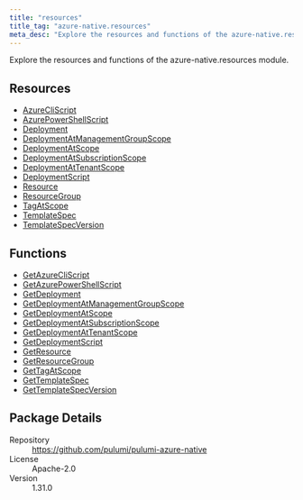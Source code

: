 ```yaml
---
title: "resources"
title_tag: "azure-native.resources"
meta_desc: "Explore the resources and functions of the azure-native.resources module."
---
```


<!-- WARNING: this file was generated by Pulumi Docs Generator. -->
<!-- Do not edit by hand unless you're certain you know what you are doing! -->

Explore the resources and functions of the azure-native.resources module.

<h2 id="resources">Resources</h2>
<ul class="api">
    <li><a href="azurecliscript" title="AzureCliScript"><span class="symbol resource"></span>AzureCliScript</a></li>
    <li><a href="azurepowershellscript" title="AzurePowerShellScript"><span class="symbol resource"></span>AzurePowerShellScript</a></li>
    <li><a href="deployment" title="Deployment"><span class="symbol resource"></span>Deployment</a></li>
    <li><a href="deploymentatmanagementgroupscope" title="DeploymentAtManagementGroupScope"><span class="symbol resource"></span>DeploymentAtManagementGroupScope</a></li>
    <li><a href="deploymentatscope" title="DeploymentAtScope"><span class="symbol resource"></span>DeploymentAtScope</a></li>
    <li><a href="deploymentatsubscriptionscope" title="DeploymentAtSubscriptionScope"><span class="symbol resource"></span>DeploymentAtSubscriptionScope</a></li>
    <li><a href="deploymentattenantscope" title="DeploymentAtTenantScope"><span class="symbol resource"></span>DeploymentAtTenantScope</a></li>
    <li><a href="deploymentscript" title="DeploymentScript"><span class="symbol resource"></span>DeploymentScript</a></li>
    <li><a href="resource" title="Resource"><span class="symbol resource"></span>Resource</a></li>
    <li><a href="resourcegroup" title="ResourceGroup"><span class="symbol resource"></span>ResourceGroup</a></li>
    <li><a href="tagatscope" title="TagAtScope"><span class="symbol resource"></span>TagAtScope</a></li>
    <li><a href="templatespec" title="TemplateSpec"><span class="symbol resource"></span>TemplateSpec</a></li>
    <li><a href="templatespecversion" title="TemplateSpecVersion"><span class="symbol resource"></span>TemplateSpecVersion</a></li>
</ul>

<h2 id="functions">Functions</h2>
<ul class="api">
    <li><a href="getazurecliscript" title="GetAzureCliScript"><span class="symbol function"></span>GetAzureCliScript</a></li>
    <li><a href="getazurepowershellscript" title="GetAzurePowerShellScript"><span class="symbol function"></span>GetAzurePowerShellScript</a></li>
    <li><a href="getdeployment" title="GetDeployment"><span class="symbol function"></span>GetDeployment</a></li>
    <li><a href="getdeploymentatmanagementgroupscope" title="GetDeploymentAtManagementGroupScope"><span class="symbol function"></span>GetDeploymentAtManagementGroupScope</a></li>
    <li><a href="getdeploymentatscope" title="GetDeploymentAtScope"><span class="symbol function"></span>GetDeploymentAtScope</a></li>
    <li><a href="getdeploymentatsubscriptionscope" title="GetDeploymentAtSubscriptionScope"><span class="symbol function"></span>GetDeploymentAtSubscriptionScope</a></li>
    <li><a href="getdeploymentattenantscope" title="GetDeploymentAtTenantScope"><span class="symbol function"></span>GetDeploymentAtTenantScope</a></li>
    <li><a href="getdeploymentscript" title="GetDeploymentScript"><span class="symbol function"></span>GetDeploymentScript</a></li>
    <li><a href="getresource" title="GetResource"><span class="symbol function"></span>GetResource</a></li>
    <li><a href="getresourcegroup" title="GetResourceGroup"><span class="symbol function"></span>GetResourceGroup</a></li>
    <li><a href="gettagatscope" title="GetTagAtScope"><span class="symbol function"></span>GetTagAtScope</a></li>
    <li><a href="gettemplatespec" title="GetTemplateSpec"><span class="symbol function"></span>GetTemplateSpec</a></li>
    <li><a href="gettemplatespecversion" title="GetTemplateSpecVersion"><span class="symbol function"></span>GetTemplateSpecVersion</a></li>
</ul>

<h2 id="package-details">Package Details</h2>
<dl class="package-details">
	<dt>Repository</dt>
	<dd><a href="https://github.com/pulumi/pulumi-azure-native">https://github.com/pulumi/pulumi-azure-native</a></dd>
	<dt>License</dt>
	<dd>Apache-2.0</dd>
	<dt>Version</dt>
	<dd>1.31.0</dd>
</dl>

